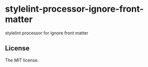 # stylelint-processor-ignore-front-matter

stylelint processor for ignore front matter

## License

The MIT license.
